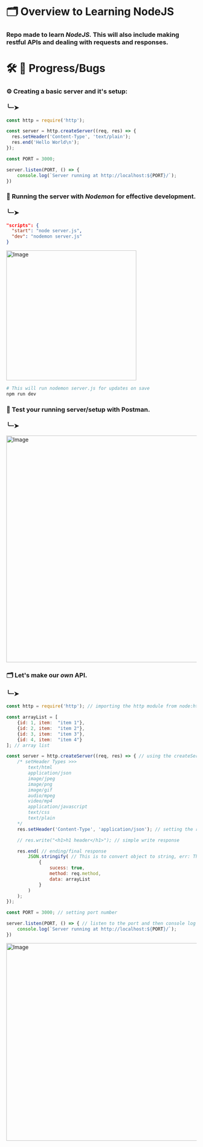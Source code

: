 # 🗂 Overview to Learning **NodeJS**

### Repo made to learn **_NodeJS._** This will also include making restful APIs and dealing with requests and responses.

# 🛠️ 🐛 Progress/Bugs

### ⚙️ Creating a basic server and it's setup:
### ╰┈➤

```js 
const http = require('http');

const server = http.createServer((req, res) => {
  res.setHeader('Content-Type', 'text/plain');
  res.end('Hello World\n');
});

const PORT = 3000;

server.listen(PORT, () => {
    console.log(`Server running at http://localhost:${PORT}/`);
})
```

### 🚧 Running the server with **_Nodemon_** for effective development. 
### ╰┈➤

```json
"scripts": {
  "start": "node server.js",
  "dev": "nodemon server.js"
}
```

<img width="344" alt="Image" src="https://github.com/user-attachments/assets/0eeb06c8-e3b2-4334-a933-64702874ff0e" />

```bash
# This will run nodemon server.js for updates on save
npm run dev
```

### 🧐 Test your running server/setup with Postman.
### ╰┈➤

<img width="600" alt="Image" src="https://github.com/user-attachments/assets/a2367ac3-efc3-4b05-bd02-6107de151b76" />

### 🗂️ Let's make our **_own_** API. 
### ╰┈➤

```js
const http = require('http'); // importing the http module from node:http

const arrayList = [
    {id: 1, item:  "item 1"},
    {id: 2, item:  "item 2"},
    {id: 3, item:  "item 3"},
    {id: 4, item:  "item 4"}
]; // array list

const server = http.createServer((req, res) => { // using the createServer method from http module
    /* setHeader Types >>> 
        text/html
        application/json
        image/jpeg
        image/png
        image/gif
        audio/mpeg
        video/mp4
        application/javascript
        text/css
        text/plain
    */
    res.setHeader('Content-Type', 'application/json'); // setting the response for the header

    // res.write("<h1>h1 header</h1>"); // simple write response

    res.end( // ending/final response
        JSON.stringify( // This is to convert object to string, err: The "chunk" argument must be of type string or an instance of Buffer or Uint8Array.
            {
                sucess: true,
                method: req.method,
                data: arrayList
            }
        )
    );
});

const PORT = 3000; // setting port number

server.listen(PORT, () => { // listen to the port and then console log message
    console.log(`Server running at http://localhost:${PORT}/`);
})
```

<img width="523" alt="Image" src="https://github.com/user-attachments/assets/156b197a-a328-4773-975d-69220ed1a4d8" />
